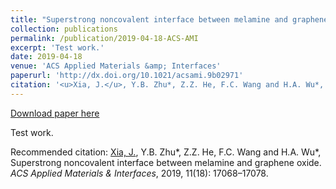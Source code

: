 ```yaml
---
title: "Superstrong noncovalent interface between melamine and graphene oxide"
collection: publications
permalink: /publication/2019-04-18-ACS-AMI
excerpt: 'Test work.'
date: 2019-04-18
venue: 'ACS Applied Materials &amp; Interfaces'
paperurl: 'http://dx.doi.org/10.1021/acsami.9b02971'
citation: '<u>Xia, J.</u>, Y.B. Zhu*, Z.Z. He, F.C. Wang and H.A. Wu*, Superstrong noncovalent interface between melamine and graphene oxide. <i>ACS Applied Materials &amp; Interfaces</i>, 2019, 11(18): 17068–17078.'
---
```


<a href='http://dx.doi.org/10.1021/acsami.9b02971'>Download paper here</a>

Test work.

Recommended citation: <u>Xia, J.</u>, Y.B. Zhu*, Z.Z. He, F.C. Wang and H.A. Wu*, Superstrong noncovalent interface between melamine and graphene oxide. <i>ACS Applied Materials & Interfaces</i>, 2019, 11(18): 17068–17078.